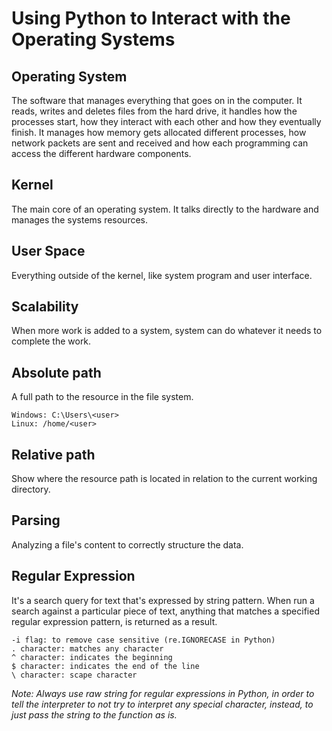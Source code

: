 # Using Python to Interact with the Operating Systems

## Operating System

The software that manages everything that goes on in the computer. It reads, writes and deletes files from the hard drive, it handles how the processes start, how they interact with each other and how they eventually finish. It manages how memory gets allocated different processes, how network packets are sent and received and how each programming can access the different hardware components.

## Kernel

The main core of an operating system. It talks directly to the hardware and manages the systems resources.

## User Space

Everything outside of the kernel, like system program and user interface.

## Scalability

When more work is added to a system, system can do whatever it needs to complete the work.

## Absolute path

A full path to the resource in the file system.

    Windows: C:\Users\<user>
    Linux: /home/<user>

## Relative path

Show where the resource path is located in relation to the current working directory.

## Parsing

Analyzing a file's content to correctly structure the data.

## Regular Expression

It's a search query for text that's expressed by string pattern. When run a search against a particular piece of text, anything that matches a specified regular expression pattern, is returned as a result.

    -i flag: to remove case sensitive (re.IGNORECASE in Python)
    . character: matches any character
    ^ character: indicates the beginning
    $ character: indicates the end of the line
    \ character: scape character

*Note: Always use raw string for regular expressions in Python, in order to tell the interpreter to not try to interpret any special character, instead, to just pass the string to the function as is.*

